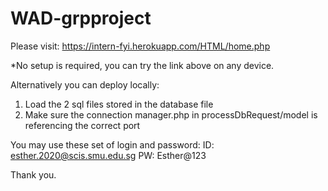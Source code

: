 # WAD-grpproject

Please visit: https://intern-fyi.herokuapp.com/HTML/home.php

*No setup is required, you can try the link above on any device.

Alternatively you can deploy locally:

1. Load the 2 sql files stored in the database file
2. Make sure the connection manager.php in processDbRequest/model is referencing the correct port

You may use these set of login and password:
 ID: esther.2020@scis.smu.edu.sg
 PW: Esther@123


Thank you.


